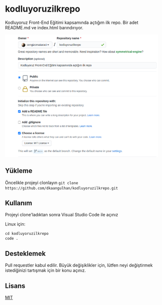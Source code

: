 # kodluyoruzilkrepo
Kodluyoruz Front-End Eğitimi kapsamında açtığım ilk repo. Bir adet README.md ve index.html barındırıyor.

![](https://github.com/Kodluyoruz/taskforce/raw/main/git/odev1/figures/github.png)

## Yükleme
Öncelikle projeyi clonlayın
`git clone https://github.com/dkaangulhan/kodluyoruzilkrepo.git`

## Kullanım
Projeyi clone'ladıktan sonra Visual Studio Code ile açınız

Linux için:
```
cd kodluyoruzilkrepo
code .
```

## Desteklemek
Pull requestler kabul edilir. Büyük değişiklikler için, lütfen neyi değiştirmek istediğinizi tartışmak için bir konu açınız.

## Lisans
[MIT](https://choosealicense.com/licenses/mit/)
